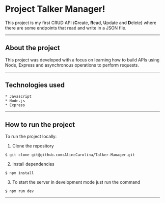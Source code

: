 # Project Talker Manager!

This project is my first CRUD API (**C**reate, **R**ead, **U**pdate and **D**elete) where there are some endpoints that read and write in a JSON file.

---

## About the project

This project was developed with a focus on learning how to build APIs using Node, Express and asynchronous operations to perform requests.

---

## Technologies used

    * Javascript
    * Node.js
    * Express

---

## How to run the project

To run the project locally:
1. Clone the repository
```
$ git clone git@github.com:AlineCarolina/Talker-Manager.git
```
2. Install dependencies
```
$ npm install
```
3. To start the server in development mode just run the command
```
$ npm run dev
```

---